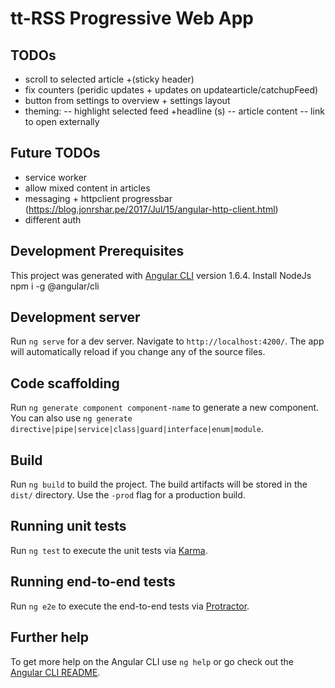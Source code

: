 # tt-RSS Progressive Web App

## TODOs
- scroll to selected article +(sticky header)
- fix counters (peridic updates + updates on updatearticle/catchupFeed)
- button from settings to overview + settings layout
- theming:
-- highlight selected feed +headline (s)
-- article content
-- link to open externally

## Future TODOs
- service worker
- allow mixed content in articles
- messaging + httpclient progressbar (https://blog.jonrshar.pe/2017/Jul/15/angular-http-client.html)
- different auth

## Development Prerequisites
This project was generated with [Angular CLI](https://github.com/angular/angular-cli) version 1.6.4.
Install NodeJs
npm i -g @angular/cli

## Development server

Run `ng serve` for a dev server. Navigate to `http://localhost:4200/`. The app will automatically reload if you change any of the source files.

## Code scaffolding

Run `ng generate component component-name` to generate a new component. You can also use `ng generate directive|pipe|service|class|guard|interface|enum|module`.

## Build

Run `ng build` to build the project. The build artifacts will be stored in the `dist/` directory. Use the `-prod` flag for a production build.

## Running unit tests

Run `ng test` to execute the unit tests via [Karma](https://karma-runner.github.io).

## Running end-to-end tests

Run `ng e2e` to execute the end-to-end tests via [Protractor](http://www.protractortest.org/).

## Further help

To get more help on the Angular CLI use `ng help` or go check out the [Angular CLI README](https://github.com/angular/angular-cli/blob/master/README.md).
